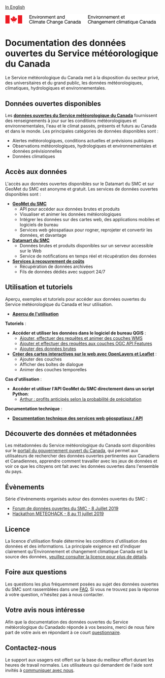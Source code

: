 [In English](readme_en.md)

![ECCC logo](img_eccc-logo.png)

# Documentation des données ouvertes du Service météorologique du Canada

Le Service météorologique du Canada met à la disposition du secteur privé, des universitaires et du grand public, les données météorologiques, climatiques, hydrologiques et environnementales.

## Données ouvertes disponibles

Les **[données ouvertes du Service météorologique du Canada](msc-data/readme_fr.md)** fournissent des renseignements à jour sur les conditions météorologiques et environnementales, l'eau et le climat passés, présents et futurs au Canada et dans le monde. Les principales catégories de données disponibles sont :

* Alertes météorologiques, conditions actuelles et prévisions publiques
* Observations météorologiques, hydrologiques et environnementales et données prévisionnelles
* Données climatiques
  
## Accès aux données

L'accès aux données ouvertes disponibles sur le Datamart du SMC et sur GeoMet du SMC est anonyme et gratuit. Les services de données ouvertes disponibles sont :

* **[GeoMet du SMC](msc-geomet/readme_fr.md)**
    * API pour accéder aux données brutes et produits
    * Visualiser et animer les données météorologiques
    * Intégrer les données sur des cartes web, des applications mobiles et logiciels de bureau
    * Services web géospatiaux pour rogner, reprojeter et convertir les données, et davantage
* **[Datamart du SMC](msc-datamart/readme_fr.md)**
    * Données brutes et produits disponibles sur un serveur accessible sur le Web
    * Service de notifications en temps réel et récupération des données
* **[Services à recouvrement de coûts](cost-recovered/readme_fr.md)**
    * Récupération de données archivées
    * Fils de données dédiés avec support 24/7

## Utilisation et tutoriels

Aperçu, exemples et tutoriels pour accéder aux données ouvertes du Service météorologique du Canada et leur utilisation.

* **[Aperçu de l'utilisation](usage/readme_fr.md)**

**Tutoriels** :

* **Accéder et utiliser les données dans le logiciel de bureau QGIS** :
    * [Ajouter, effectuer des requêtes et animer des couches WMS](usage/tutorial_WMS_QGIS_fr.md)
    * [Ajouter et effectuer des requêtes aux couches OGC API Features](usage/tutorial_OAFeat_QGIS_fr.md)
    * [Ajouter des données brutes](usage/tutorial_raw-data_QGIS_fr.md)
* **[Créer des cartes interactives sur le web avec OpenLayers et Leaflet](usage/tutorial_web-maps_fr.md)** :
    * Ajouter des couches
    * Afficher des boîtes de dialogue
    * Animer des couches temporelles

**Cas d'utilisation** :

* **Accéder et utiliser l'API GeoMet du SMC directement dans un script Python**:
    * [Arthur : profits anticipés selon la probabilité de précipitation](../usage/use-case_arthur/use-case_arthur_fr/)

**Documentation technique** :

* **[Documentation technique des services web géospatiaux / API](msc-geomet/web-services_fr.md)**

## Découverte des données et métadonnées

Les métadonnées du Service météorologique du Canada sont disponibles sur le [portail du gouvernement ouvert du Canada](https://ouvert.canada.ca/fr/donnees-ouvertes), qui permet aux utilisateurs de rechercher des données ouvertes pertinentes aux Canadiens et Canadiennes, apprendre comment travailler avec les jeux de données et voir ce que les citoyens ont fait avec les données ouvertes dans l'ensemble du pays.

## Évènements

Série d'évènements organisés autour des données ouvertes du SMC :

* [Forum de données ouvertes du SMC - 8 Juillet 2019](events/2019-07_open-data-forum_fr.md)
* [Hackathon METEOHACK - 8 au 11 juillet 2019](events/2019-07_hackathon-METEOHACK_fr.md) 

## Licence

La licence d'utilisation finale détermine les conditions d'utilisation des données et des informations. La principale exigence est d'indiquer clairement qu'Environnement et changement climatique Canada est la source des données, [veuillez consulter la licence pour plus de détails](licence/readme_fr.md).

## Foire aux questions

Les questions les plus fréquemment posées au sujet des données ouvertes du SMC sont rassemblées dans une [FAQ](faq/readme_fr.md). Si vous ne trouvez pas la réponse à votre question, n'hésitez pas à nous contacter.

## Votre avis nous intéresse

Afin que la documentation des données ouvertes du Service météorologique du Canadado réponde à vos besoins, merci de nous faire part de votre avis en répondant à ce court [questionnaire](https://eccc.sondage-survey.ca/f/s.aspx?s=35b3c882-2af9-488f-ad98-9112d2892b8f&lang=FR).

## Contactez-nous

Le support aux usagers est offert sur la base du meilleur effort durant les heures de travail normales. Les utilisateurs qui demandent de l'aide sont invités à [communiquer avec nous](https://meteo.gc.ca/mainmenu/contact_us_f.html).

